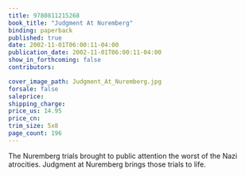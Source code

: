 ```yaml
---
title: 9780811215268
book_title: "Judgment At Nuremberg"
binding: paperback
published: true
date: 2002-11-01T06:00:11-04:00
publication_date: 2002-11-01T06:00:11-04:00
show_in_forthcoming: false
contributors:

cover_image_path: Judgment_At_Nuremberg.jpg
forsale: false
saleprice:
shipping_charge:
price_us: 14.95
price_cn:
trim_size: 5x8
page_count: 196
---
```

The Nuremberg trials brought to public attention the worst of the Nazi atrocities. Judgment at Nuremberg brings those trials to life.

